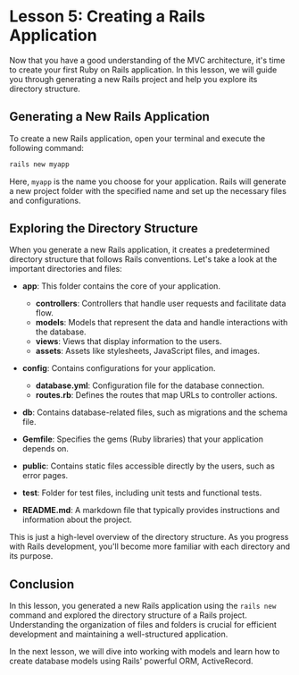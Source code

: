 # Lesson 5: Creating a Rails Application

Now that you have a good understanding of the MVC architecture, it's time to create your first Ruby on Rails application. In this lesson, we will guide you through generating a new Rails project and help you explore its directory structure.

## Generating a New Rails Application

To create a new Rails application, open your terminal and execute the following command:

```bash
rails new myapp
```

Here, `myapp` is the name you choose for your application. Rails will generate a new project folder with the specified name and set up the necessary files and configurations.

## Exploring the Directory Structure

When you generate a new Rails application, it creates a predetermined directory structure that follows Rails conventions. Let's take a look at the important directories and files:

- **app**: This folder contains the core of your application.
  - **controllers**: Controllers that handle user requests and facilitate data flow.
  - **models**: Models that represent the data and handle interactions with the database.
  - **views**: Views that display information to the users.
  - **assets**: Assets like stylesheets, JavaScript files, and images.

- **config**: Contains configurations for your application.
  - **database.yml**: Configuration file for the database connection.
  - **routes.rb**: Defines the routes that map URLs to controller actions.

- **db**: Contains database-related files, such as migrations and the schema file.

- **Gemfile**: Specifies the gems (Ruby libraries) that your application depends on.

- **public**: Contains static files accessible directly by the users, such as error pages.

- **test**: Folder for test files, including unit tests and functional tests.

- **README.md**: A markdown file that typically provides instructions and information about the project.

This is just a high-level overview of the directory structure. As you progress with Rails development, you'll become more familiar with each directory and its purpose.

## Conclusion

In this lesson, you generated a new Rails application using the `rails new` command and explored the directory structure of a Rails project. Understanding the organization of files and folders is crucial for efficient development and maintaining a well-structured application.

In the next lesson, we will dive into working with models and learn how to create database models using Rails' powerful ORM, ActiveRecord.